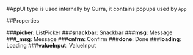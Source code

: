 #AppUI type is used internally by Gurra, it contains popups used by `App`


##Properties 

###**picker**:  ListPicker
###**snackbar**:  Snackbar
###**msg**:  Message
###**_msg**: Message
###**cnfrm**: Confirm
###**done**: Done
###**loading**: Loading
###**valueInput**: ValueInput
